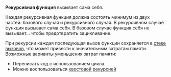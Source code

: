
**Рекурсивная функция** вызывает сама себя.

Каждая рекурсивная функция должна состоять минимум из двух частей: базового случая и рекурсивного случая. В рекурсивном случае функция вызывает сама себя. В базовом случае функция себя не вызывает... чтобы предотвратить зацикливание.

При рекурсии каждая последующая вызов функции сохраняется в [стеке вызовов](Стек%20вызовов.md), что может привести к значительным затратам памяти. Возможные варианты уменьшения затрат памяти:
- Переписать код с использованием цикла.
- Можно воспользоваться [хвостовой рекурсией](Хвостовая%20рекурсия)